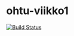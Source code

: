# ohtu-viikko1

[![Build Status](https://travis-ci.org/happtur/ohtu-viikko1.svg?branch=master)](https://travis-ci.org/happtur/ohtu-viikko1)
